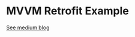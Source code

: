 # MVVM Retrofit Example

[See medium blog](https://medium.com/@ganesh.roman.blogs/android-mvvm-architecture-1c01e7f28a2d)
